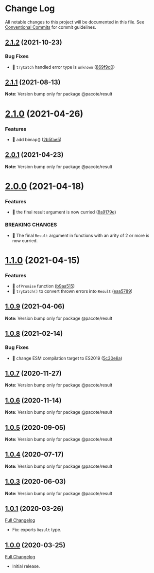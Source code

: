 # Change Log

All notable changes to this project will be documented in this file.
See [Conventional Commits](https://conventionalcommits.org) for commit guidelines.

## [2.1.2](https://github.com/PacoteJS/pacote/compare/@pacote/result@2.1.1...@pacote/result@2.1.2) (2021-10-23)


### Bug Fixes

* 🐛 `tryCatch` handled error type is `unknown` ([869f9d0](https://github.com/PacoteJS/pacote/commit/869f9d024770b208e0f1ca0d82a16964f7f95d90))





## [2.1.1](https://github.com/PacoteJS/pacote/compare/@pacote/result@2.1.0...@pacote/result@2.1.1) (2021-08-13)

**Note:** Version bump only for package @pacote/result





# [2.1.0](https://github.com/PacoteJS/pacote/compare/@pacote/result@2.0.1...@pacote/result@2.1.0) (2021-04-26)


### Features

* 🎸 add bimap() ([2b5fae5](https://github.com/PacoteJS/pacote/commit/2b5fae5fe3e23279f284e80c890d47546a955f3f))





## [2.0.1](https://github.com/PacoteJS/pacote/compare/@pacote/result@2.0.0...@pacote/result@2.0.1) (2021-04-23)

**Note:** Version bump only for package @pacote/result





# [2.0.0](https://github.com/PacoteJS/pacote/compare/@pacote/result@1.1.0...@pacote/result@2.0.0) (2021-04-18)


### Features

* 🎸 the final result argument is now curried ([8a9179e](https://github.com/PacoteJS/pacote/commit/8a9179e21976164801b4da0b39aefb38251bc61e))


### BREAKING CHANGES

* 🧨 The final `Result` argument in functions with an arity of 2 or more is
now curried.





# [1.1.0](https://github.com/PacoteJS/pacote/compare/@pacote/result@1.0.9...@pacote/result@1.1.0) (2021-04-15)


### Features

* 🎸 `ofPromise` function ([b9aa515](https://github.com/PacoteJS/pacote/commit/b9aa515b9207207f8f7f7f2c0d099819689796ba))
* 🎸 `tryCatch()` to convert thrown errors into `Result` ([eaa5789](https://github.com/PacoteJS/pacote/commit/eaa5789becbac94762845a1da40919b479595823))





## [1.0.9](https://github.com/PacoteJS/pacote/compare/@pacote/result@1.0.8...@pacote/result@1.0.9) (2021-04-06)

**Note:** Version bump only for package @pacote/result





## [1.0.8](https://github.com/PacoteJS/pacote/compare/@pacote/result@1.0.7...@pacote/result@1.0.8) (2021-02-14)


### Bug Fixes

* 🐛 change ESM compilation target to ES2019 ([5c30e8a](https://github.com/PacoteJS/pacote/commit/5c30e8a5da41e1c5c394cbb21f64d2a5256817ea))





## [1.0.7](https://github.com/PacoteJS/pacote/compare/@pacote/result@1.0.6...@pacote/result@1.0.7) (2020-11-27)

**Note:** Version bump only for package @pacote/result

## [1.0.6](https://github.com/PacoteJS/pacote/compare/@pacote/result@1.0.5...@pacote/result@1.0.6) (2020-11-14)

**Note:** Version bump only for package @pacote/result

## [1.0.5](https://github.com/PacoteJS/pacote/compare/@pacote/result@1.0.4...@pacote/result@1.0.5) (2020-09-05)

**Note:** Version bump only for package @pacote/result

## [1.0.4](https://github.com/PacoteJS/pacote/compare/@pacote/result@1.0.3...@pacote/result@1.0.4) (2020-07-17)

**Note:** Version bump only for package @pacote/result

## [1.0.3](https://github.com/PacoteJS/pacote/compare/@pacote/result@1.0.2...@pacote/result@1.0.3) (2020-06-03)

**Note:** Version bump only for package @pacote/result

## [1.0.1](https://github.com/PacoteJS/pacote/tree/@pacote/result/1.0.1) (2020-03-26)

[Full Changelog](https://github.com/PacoteJS/pacote/compare/@pacote/result@1.0.0...@pacote/result@1.0.1)

- Fix: exports `Result` type.

## [1.0.0](https://github.com/PacoteJS/pacote/tree/@pacote/result/1.0.0) (2020-03-25)

[Full Changelog](https://github.com/PacoteJS/pacote/compare/@pacote/result@0.0.0...@pacote/result@1.0.0)

- Initial release.
